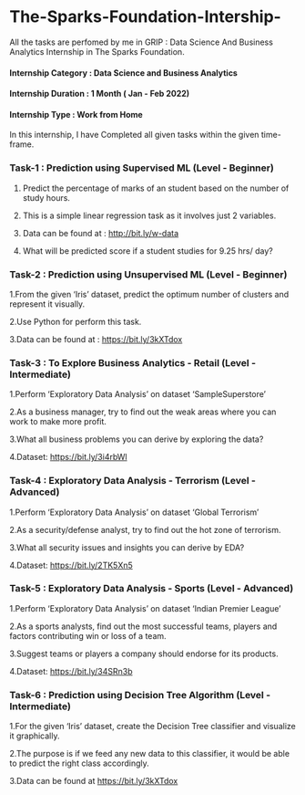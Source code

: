 # The-Sparks-Foundation-Intership-

All the tasks are perfomed by me in GRIP : Data Science And Business Analytics Internship in The Sparks Foundation.

#### Internship Category : Data Science and Business Analytics

#### Internship Duration : 1 Month ( Jan - Feb 2022)

#### Internship Type : Work from Home

In this internship, I have Completed all given tasks within the given time-frame.

### Task-1 : Prediction using Supervised ML (Level - Beginner)

  1. Predict the percentage of marks of an student based on the number of study hours.

  2. This is a simple linear regression task as it involves just 2 variables.

  3. Data can be found at : http://bit.ly/w-data

  4. What will be predicted score if a student studies for 9.25 hrs/ day?

### Task-2 : Prediction using Unsupervised ML (Level - Beginner)

  1.From the given ‘Iris’ dataset, predict the optimum number of clusters and represent it visually.

  2.Use Python for perform this task.

  3.Data can be found at : https://bit.ly/3kXTdox

### Task-3 : To Explore Business Analytics - Retail (Level - Intermediate)

  1.Perform ‘Exploratory Data Analysis’ on dataset ‘SampleSuperstore’

  2.As a business manager, try to find out the weak areas where you can work to make more profit.

  3.What all business problems you can derive by exploring the data?

  4.Dataset: https://bit.ly/3i4rbWl

### Task-4 : Exploratory Data Analysis - Terrorism (Level - Advanced)

  1.Perform ‘Exploratory Data Analysis’ on dataset ‘Global Terrorism’

  2.As a security/defense analyst, try to find out the hot zone of terrorism.

  3.What all security issues and insights you can derive by EDA?

  4.Dataset: https://bit.ly/2TK5Xn5

### Task-5 : Exploratory Data Analysis - Sports (Level - Advanced)

  1.Perform ‘Exploratory Data Analysis’ on dataset ‘Indian Premier League’

  2.As a sports analysts, find out the most successful teams, players and factors contributing win or loss of a team.

  3.Suggest teams or players a company should endorse for its products.

  4.Dataset: https://bit.ly/34SRn3b

### Task-6 : Prediction using Decision Tree Algorithm (Level - Intermediate)

  1.For the given ‘Iris’ dataset, create the Decision Tree classifier and visualize it graphically.

  2.The purpose is if we feed any new data to this classifier, it would be able to predict the right class accordingly.

  3.Data can be found at https://bit.ly/3kXTdox
